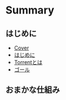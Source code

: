 # Summary

## はじめに
* [Cover ](Cover.md)
* [はじめに](Introduction.md)
* [Torrentとは](About.md)
* [ゴール](Goal.md)

## おまかな仕組み

